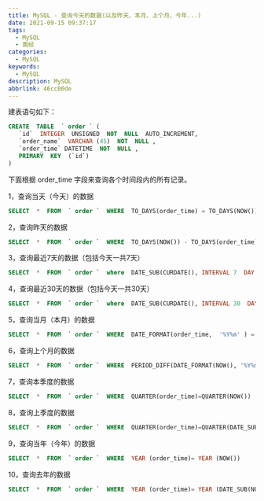 ```yaml
---
title: MySQL - 查询今天的数据(以及昨天、本月、上个月、今年...)
date: 2021-09-15 09:37:17
tags:
  - MySQL
  - 面经
categories:
  - MySQL
keywords:
  - MySQL
description: MySQL
abbrlink: 46cc00de
---
```


建表语句如下：
```sql
CREATE  TABLE  ` order ` (
   `id`  INTEGER  UNSIGNED  NOT  NULL  AUTO_INCREMENT,
   `order_name`  VARCHAR (45)  NOT  NULL ,
   `order_time` DATETIME  NOT  NULL ,
   PRIMARY  KEY  (`id`)
)
```

下面根据  order_time  字段来查询各个时间段内的所有记录。

1，查询当天（今天）的数据
```sql
SELECT  *  FROM  ` order `  WHERE  TO_DAYS(order_time) = TO_DAYS(NOW())
```

2，查询昨天的数据
```sql
SELECT  *  FROM  ` order `  WHERE  TO_DAYS(NOW()) - TO_DAYS(order_time) = 1
```

3，查询最近7天的数据（包括今天一共7天）
```sql
SELECT  *  FROM  ` order `  where  DATE_SUB(CURDATE(), INTERVAL 7  DAY ) <  date (order_time)
```


4，查询最近30天的数据（包括今天一共30天）
```sql
SELECT  *  FROM  ` order `  where  DATE_SUB(CURDATE(), INTERVAL 30  DAY ) <  date (order_time)
```


5，查询当月（本月）的数据
```sql
SELECT  *  FROM  ` order `  WHERE  DATE_FORMAT(order_time,  '%Y%m' ) = DATE_FORMAT(CURDATE(),  '%Y%m' )
```

6，查询上个月的数据
```sql
SELECT  *  FROM  ` order `  WHERE  PERIOD_DIFF(DATE_FORMAT(NOW(), '%Y%m' ), DATE_FORMAT(order_time, '%Y%m' )) =1
```

7，查询本季度的数据
```sql
SELECT  *  FROM  ` order `  WHERE  QUARTER(order_time)=QUARTER(NOW())
```

8，查询上季度的数据
```sql
SELECT  *  FROM  ` order `  WHERE  QUARTER(order_time)=QUARTER(DATE_SUB(NOW(),INTERVAL 1 QUARTER))
```

9，查询当年（今年）的数据
```sql
SELECT  *  FROM  ` order `  WHERE  YEAR (order_time)= YEAR (NOW())
```

10，查询去年的数据
```sql
SELECT  *  FROM  ` order `  WHERE  YEAR (order_time)= YEAR (DATE_SUB(NOW(),INTERVAL 1  YEAR ))
```